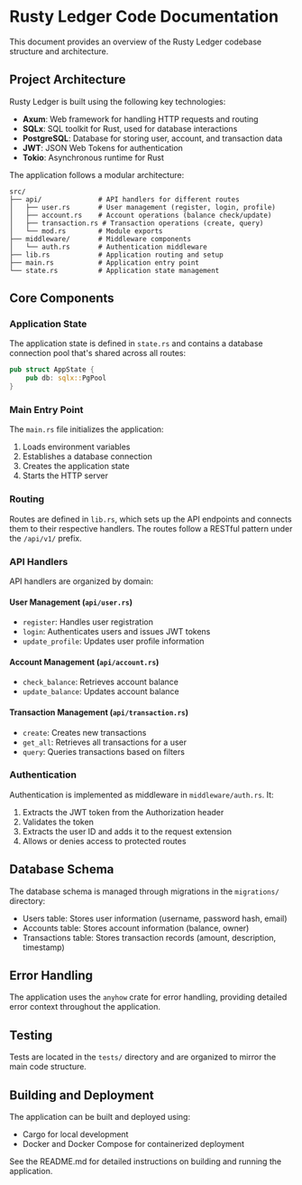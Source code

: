 # Rusty Ledger Code Documentation

This document provides an overview of the Rusty Ledger codebase structure and architecture.

## Project Architecture

Rusty Ledger is built using the following key technologies:

- **Axum**: Web framework for handling HTTP requests and routing
- **SQLx**: SQL toolkit for Rust, used for database interactions
- **PostgreSQL**: Database for storing user, account, and transaction data
- **JWT**: JSON Web Tokens for authentication
- **Tokio**: Asynchronous runtime for Rust

The application follows a modular architecture:

```
src/
├── api/              # API handlers for different routes
│   ├── user.rs       # User management (register, login, profile)
│   ├── account.rs    # Account operations (balance check/update)
│   ├── transaction.rs # Transaction operations (create, query)
│   └── mod.rs        # Module exports
├── middleware/       # Middleware components
│   └── auth.rs       # Authentication middleware
├── lib.rs            # Application routing and setup
├── main.rs           # Application entry point
└── state.rs          # Application state management
```

## Core Components

### Application State

The application state is defined in `state.rs` and contains a database connection pool that's shared across all routes:

```rust
pub struct AppState {
    pub db: sqlx::PgPool
}
```

### Main Entry Point

The `main.rs` file initializes the application:
1. Loads environment variables
2. Establishes a database connection
3. Creates the application state
4. Starts the HTTP server

### Routing

Routes are defined in `lib.rs`, which sets up the API endpoints and connects them to their respective handlers. The routes follow a RESTful pattern under the `/api/v1/` prefix.

### API Handlers

API handlers are organized by domain:

#### User Management (`api/user.rs`)
- `register`: Handles user registration
- `login`: Authenticates users and issues JWT tokens
- `update_profile`: Updates user profile information

#### Account Management (`api/account.rs`)
- `check_balance`: Retrieves account balance
- `update_balance`: Updates account balance

#### Transaction Management (`api/transaction.rs`)
- `create`: Creates new transactions
- `get_all`: Retrieves all transactions for a user
- `query`: Queries transactions based on filters

### Authentication

Authentication is implemented as middleware in `middleware/auth.rs`. It:
1. Extracts the JWT token from the Authorization header
2. Validates the token
3. Extracts the user ID and adds it to the request extension
4. Allows or denies access to protected routes

## Database Schema

The database schema is managed through migrations in the `migrations/` directory:

- Users table: Stores user information (username, password hash, email)
- Accounts table: Stores account information (balance, owner)
- Transactions table: Stores transaction records (amount, description, timestamp)

## Error Handling

The application uses the `anyhow` crate for error handling, providing detailed error context throughout the application.

## Testing

Tests are located in the `tests/` directory and are organized to mirror the main code structure.

## Building and Deployment

The application can be built and deployed using:
- Cargo for local development
- Docker and Docker Compose for containerized deployment

See the README.md for detailed instructions on building and running the application. 